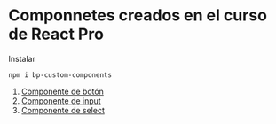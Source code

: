 # Componnetes creados en el curso de React Pro

Instalar

```code
npm i bp-custom-components

```

1. [Componente de botón](#botton)
2. [Componente de input](#input)
3. [Componente de select](#select)
